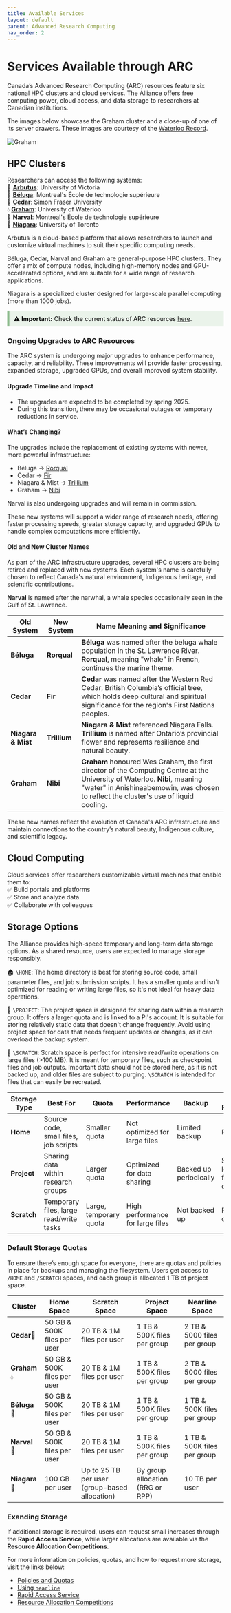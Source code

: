 ```yaml
---
title: Available Services 
layout: default 
parent: Advanced Research Computing
nav_order: 2
---
```

# Services Available through ARC 

Canada’s Advanced Research Computing (ARC) resources feature six national HPC clusters and cloud services. The Alliance offers free computing power, cloud access, and data storage to researchers at Canadian institutions.

The images below showcase the Graham cluster and a close-up of one of its server drawers. These images are courtesy of the [Waterloo Record](https://www.therecord.com/news/waterloo-region/uw-supercomputer-getting-multi-million-dollar-upgrade/article_54d43b2e-de53-5d3a-aadc-f682ac487126.html). 

![Graham](assets/images/graham.png)


## HPC Clusters 
Researchers can access the following systems:   
🌿 **[Arbutus](https://docs.alliancecan.ca/wiki/Arbutus)**: University of Victoria   
🐳 **[Béluga](https://docs.alliancecan.ca/wiki/B%C3%A9luga/en)**: Montreal's École de technologie supérieure   
🌲 **[Cedar](https://docs.alliancecan.ca/wiki/Cedar)**: Simon Fraser University   
💧 **[Graham](https://docs.alliancecan.ca/wiki/Graham)**: University of Waterloo  
🦭 **[Narval](https://docs.alliancecan.ca/wiki/Narval/en)**:  Montreal's École de technologie supérieure  
🌊 **[Niagara](https://docs.alliancecan.ca/wiki/Niagara)**: University of Toronto 

Arbutus is a cloud-based platform that allows researchers to launch and customize virtual machines to suit their specific computing needs. 

Béluga, Cedar, Narval and Graham are general-purpose HPC clusters. They offer a mix of compute nodes, including high-memory nodes and GPU-accelerated options, and are suitable for a wide range of research applications. 

Niagara is a specialized cluster designed for large-scale parallel computing (more than 1000 jobs). 

<div style="background-color: #eaf3ea; border-left: 5px solid #8FBC8F; padding: 10px; color: black;"> ⚠️ <strong>Important:</strong> Check the current status of ARC resources <a href="https://status.alliancecan.ca/" target="_blank">here</a>. </div>  

### Ongoing Upgrades to ARC Resources 
The ARC system is undergoing major upgrades to enhance performance, capacity, and reliability. These improvements will provide faster processing, expanded storage, upgraded GPUs, and overall improved system stability.

#### Upgrade Timeline and Impact
* The upgrades are expected to be completed by spring 2025.
* During this transition, there may be occasional outages or temporary reductions in service.

#### What’s Changing?
The upgrades include the replacement of existing systems with newer, more powerful infrastructure:
* Béluga → [Rorqual](https://docs.alliancecan.ca/wiki/Rorqual/en)
* Cedar → [Fir](https://docs.alliancecan.ca/wiki/Fir)
* Niagara & Mist → [Trillium](https://docs.alliancecan.ca/wiki/Trillium)
* Graham → [Nibi](https://docs.alliancecan.ca/wiki/Nibi) 

Narval is also undergoing upgrades and will remain in commission. 

These new systems will support a wider range of research needs, offering faster processing speeds, greater storage capacity, and upgraded GPUs to handle complex computations more efficiently.

#### Old and New Cluster Names 
As part of the ARC infrastructure upgrades, several HPC clusters are being retired and replaced with new systems. Each system's name is carefully chosen to reflect Canada's natural environment, Indigenous heritage, and scientific contributions.

**Narval** is named after the narwhal, a whale species occasionally seen in the Gulf of St. Lawrence.


| **Old System**      | **New System** | **Name Meaning and Significance** |
|---------------------|--------------|---------------------------|
| **Béluga**         | **Rorqual** | **Béluga** was named after the beluga whale population in the St. Lawrence River. **Rorqual**, meaning "whale" in French, continues the marine theme. |
| **Cedar**          | **Fir**      | **Cedar** was named after the Western Red Cedar, British Columbia’s official tree, which holds deep cultural and spiritual significance for the region's First Nations peoples. |
| **Niagara & Mist** | **Trillium** | **Niagara & Mist** referenced Niagara Falls. **Trillium** is named after Ontario’s provincial flower and represents resilience and natural beauty. |
| **Graham**         | **Nibi**     | **Graham** honoured Wes Graham, the first director of the Computing Centre at the University of Waterloo. **Nibi**, meaning "water" in Anishinaabemowin, was chosen to reflect the cluster's use of liquid cooling. |


These new names reflect the evolution of Canada's ARC infrastructure and maintain connections to the country’s natural beauty, Indigenous culture, and scientific legacy.


## Cloud Computing  
Cloud services offer researchers customizable virtual machines that enable them to:   
✅ Build portals and platforms  
✅ Store and analyze data  
✅ Collaborate with colleagues 


## Storage Options 
The Alliance provides high-speed temporary and long-term data storage options. As a shared resource, users are expected to manage storage responsibly.

🏠 `\HOME`: The home directory is best for storing source code, small parameter files, and job submission scripts. It has a smaller quota and isn't optimized for reading or writing large files, so it's not ideal for heavy data operations.

📁 `\PROJECT`: The project space is designed for sharing data within a research group. It offers a larger quota and is linked to a PI's account. It is suitable for storing relatively static data that doesn't change frequently. Avoid using project space for data that needs frequent updates or changes, as it can overload the backup system.

🧹 `\SCRATCH`: Scratch space is perfect for intensive read/write operations on large files (>100 MB). It is meant for temporary files, such as checkpoint files and job outputs. Important data should not be stored here, as it is not backed up, and older files are subject to purging. `\SCRATCH` is intended for files that can easily be recreated.

| **Storage Type** | **Best For**                             | **Quota**                       | **Performance**                      | **Backup**                 | **Data Retention**         |
|------------------|------------------------------------------|---------------------------------|--------------------------------------|----------------------------|----------------------------|
| **Home**      | Source code, small files, job scripts   | Smaller quota                   | Not optimized for large files        | Limited backup             | Persistent                  |
| **Project**   | Sharing data within research groups     | Larger quota                    | Optimized for data sharing           | Backed up periodically      | Static, less frequent changes|
| **Scratch**   | Temporary files, large read/write tasks | Large, temporary quota          | High performance for large files     | Not backed up               | Purged over time            |


### Default Storage Quotas 

To ensure there’s enough space for everyone, there are quotas and policies in place for backups and managing the filesystem. Users get access to `/HOME` and `/SCRATCH` spaces, and each group is allocated 1 TB of project space.


| Cluster    | Home Space                          | Scratch Space                     | Project Space                       | Nearline Space                       |
|------------|-------------------------------------|-----------------------------------|-------------------------------------|--------------------------------------|
| **Cedar**🌲 | 50 GB & 500K files per user         | 20 TB & 1M files per user         | 1 TB & 500K files per group         | 2 TB & 5000 files per group          |
| **Graham** 💧 | 50 GB & 500K files per user         | 20 TB & 1M files per user         | 1 TB & 500K files per group         | 2 TB & 5000 files per group          |
| **Béluga** 🐳 | 50 GB & 500K files per user         | 20 TB & 1M files per user         | 1 TB & 500K files per group         | 1 TB & 500K files per group          |
| **Narval** 🦭 | 50 GB & 500K files per user         | 20 TB & 1M files per user         | 1 TB & 500K files per group         | 1 TB & 500K files per group          |
| **Niagara** 🌊| 100 GB per user                     | Up to 25 TB per user (group-based allocation) | By group allocation (RRG or RPP)    | 10 TB per user                       |


### Exanding Storage
If additional storage is required, users can request small increases through the **Rapid Access Service**, while larger allocations are available via the **Resource Allocation Competitions**.

For more information on policies, quotas, and how to request more storage, visit the links below: 
* [Policies and Quotas](https://docs.alliancecan.ca/wiki/Storage_and_file_management#Storage_types)
* [Using `nearline`](https://docs.alliancecan.ca/wiki/Using_nearline_storage)
* [Rapid Access Service](https://alliancecan.ca/en/services/advanced-research-computing/accessing-resources/rapid-access-service)
* [Resource Allocation Competitions](https://alliancecan.ca/en/services/advanced-research-computing/accessing-resources/resource-allocation-competition)
